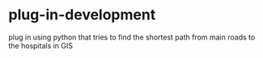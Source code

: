 # plug-in-development
plug in using python that tries to find the shortest path from main roads to the hospitals in GIS
